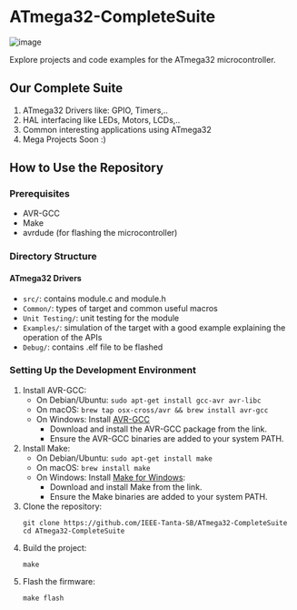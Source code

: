 # ATmega32-CompleteSuite
![image](https://github.com/IEEE-Tanta-SB/ATmega32-CompleteSuite/assets/174888441/a562623b-c1ba-4ec3-916b-456c17706c27)

Explore projects and code examples for the ATmega32 microcontroller.

## Our Complete Suite
1. ATmega32 Drivers like: GPIO, Timers,.. 
2. HAL interfacing like LEDs, Motors, LCDs,..
3. Common interesting applications using ATmega32
4. Mega Projects Soon :)

## How to Use the Repository

### Prerequisites
- AVR-GCC
- Make
- avrdude (for flashing the microcontroller)

### Directory Structure
#### ATmega32 Drivers
- `src/`: contains module.c and module.h
- `Common/`: types of target and common useful macros
- `Unit Testing/`: unit testing for the module
- `Examples/`: simulation of the target with a good example explaining the operation of the APIs
- `Debug/`: contains .elf file to be flashed

### Setting Up the Development Environment
1. Install AVR-GCC:
    - On Debian/Ubuntu: `sudo apt-get install gcc-avr avr-libc`
    - On macOS: `brew tap osx-cross/avr && brew install avr-gcc`
    - On Windows: Install [AVR-GCC](http://blog.zakkemble.net/avr-gcc-builds/)
        - Download and install the AVR-GCC package from the link.
        - Ensure the AVR-GCC binaries are added to your system PATH.
2. Install Make:
    - On Debian/Ubuntu: `sudo apt-get install make`
    - On macOS: `brew install make`
    - On Windows: Install [Make for Windows](http://gnuwin32.sourceforge.net/packages/make.htm):
      - Download and install Make from the link.
      - Ensure the Make binaries are added to your system PATH.
3. Clone the repository:
    ```
    git clone https://github.com/IEEE-Tanta-SB/ATmega32-CompleteSuite
    cd ATmega32-CompleteSuite
    ```
4. Build the project:
    ```
    make
    ```
5. Flash the firmware:
    ```
    make flash
    ```
